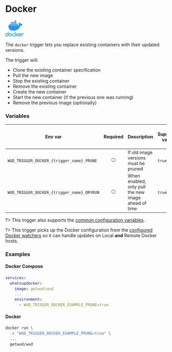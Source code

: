 # Docker
![logo](docker.png)

The `docker` trigger lets you replace existing containers with their updated versions.

The trigger will: 
- Clone the existing container specification
- Pull the new image
- Stop the existing container
- Remove the existing container
- Create the new container
- Start the new container (if the previous one was running)
- Remove the previous image (optionally)

### Variables

| Env var                                    | Required       | Description                                         | Supported values | Default value when missing |
| ------------------------------------------ |:--------------:|-----------------------------------------------------| ---------------- | -------------------------- | 
| `WUD_TRIGGER_DOCKER_{trigger_name}_PRUNE`  | :white_circle: | If old image versions must be pruned                | `true`, `false`  | `false`                    |
| `WUD_TRIGGER_DOCKER_{trigger_name}_DRYRUN` | :white_circle: | When enabled, only pull the new image ahead of time | `true`, `false`  | `false`                    |

?> This trigger also supports the [common configuration variables](configuration/triggers/?id=common-trigger-configuration).

?> This trigger picks up the Docker configuration from the [configured Docker watchers](configuration/watchers/) so it can handle updates on Local **and** Remote Docker hosts. 

### Examples

<!-- tabs:start -->
#### **Docker Compose**
```yaml
services:
  whatsupdocker:
    image: getwud/wud
    ...
    environment:
      - WUD_TRIGGER_DOCKER_EXAMPLE_PRUNE=true
```
#### **Docker**
```bash
docker run \
  -e "WUD_TRIGGER_DOCKER_EXAMPLE_PRUNE=true" \
  ...
  getwud/wud
```
<!-- tabs:end -->
